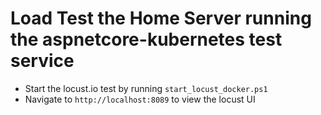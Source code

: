 # Load Test the Home Server running the aspnetcore-kubernetes test service

- Start the locust.io test by running `start_locust_docker.ps1`
- Navigate to `http://localhost:8089` to view the locust UI

